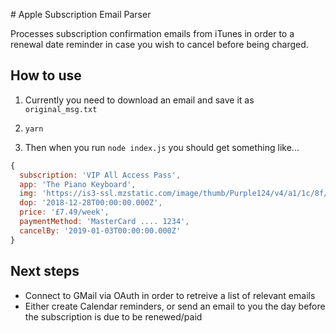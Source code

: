 # Apple Subscription Email Parser

Processes subscription confirmation emails from iTunes in order to a renewal date reminder in case you wish to cancel before being charged.

## How to use

1. Currently you need to download an email and save it as `original_msg.txt`

2. `yarn`

3. Then when you run `node index.js` you should get something like...

```javascript
{
  subscription: 'VIP All Access Pass',
  app: 'The Piano Keyboard',
  img: 'https://is3-ssl.mzstatic.com/image/thumb/Purple124/v4/a1/1c/8f/a11c8f02-bea9-881a-8642-547957853f19/AppIcon-0-1x_U007emarketing-0-0-85-220-6.png/280x280bb-80.jpg',
  dop: '2018-12-28T00:00:00.000Z',
  price: '£7.49/week',
  paymentMethod: 'MasterCard .... 1234',
  cancelBy: '2019-01-03T00:00:00.000Z'
}
```

## Next steps

- Connect to GMail via OAuth in order to retreive a list of relevant emails
- Either create Calendar reminders, or send an email to you the day before the subscription is due to be renewed/paid

